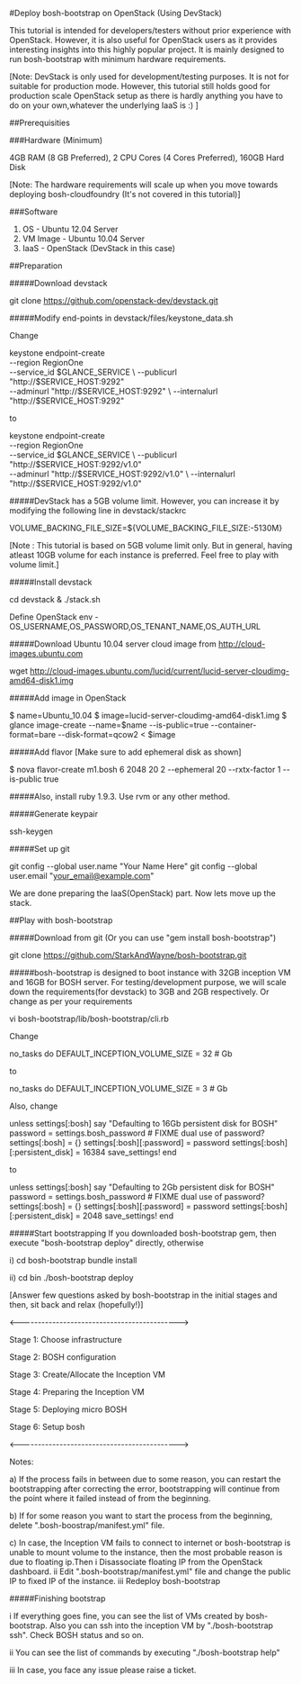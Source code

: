 #Deploy bosh-bootstrap on OpenStack (Using DevStack)


This tutorial is intended for developers/testers without prior experience with OpenStack. However, it is also useful for OpenStack users as it provides interesting insights into this highly popular project.
It is mainly designed to run bosh-bootstrap with minimum hardware requirements.

[Note: DevStack is only used for development/testing purposes. It is not for suitable for production mode.
However, this tutorial still holds good for production scale OpenStack setup as there is hardly anything you have to do on your own,whatever the underlying IaaS is :) ]

##Prerequisities

###Hardware (Minimum)

4GB RAM (8 GB Preferred), 2 CPU Cores (4 Cores Preferred), 160GB Hard Disk

[Note: The hardware requirements will scale up when you move towards deploying bosh-cloudfoundry (It's not covered in this tutorial)]

###Software

1. OS - Ubuntu 12.04 Server
2. VM Image - Ubuntu 10.04 Server
3. IaaS - OpenStack (DevStack in this case)

##Preparation

#####Download devstack

git clone https://github.com/openstack-dev/devstack.git

#####Modify end-points in devstack/files/keystone_data.sh

Change

keystone endpoint-create \
            --region RegionOne \
            --service_id $GLANCE_SERVICE \
            --publicurl "http://$SERVICE_HOST:9292" \
            --adminurl "http://$SERVICE_HOST:9292" \
            --internalurl "http://$SERVICE_HOST:9292"

to

keystone endpoint-create \
            --region RegionOne \
            --service_id $GLANCE_SERVICE \
            --publicurl "http://$SERVICE_HOST:9292/v1.0" \
            --adminurl "http://$SERVICE_HOST:9292/v1.0" \
            --internalurl "http://$SERVICE_HOST:9292/v1.0"

#####DevStack has a 5GB volume limit. However, you can increase it by modifying the following line in devstack/stackrc

VOLUME_BACKING_FILE_SIZE=${VOLUME_BACKING_FILE_SIZE:-5130M}

[Note : This tutorial is based on 5GB volume limit only. But in general, having atleast 10GB volume for
each instance is preferred. Feel free to play with volume limit.]

#####Install devstack

cd devstack & ./stack.sh

Define OpenStack env - OS_USERNAME,OS_PASSWORD,OS_TENANT_NAME,OS_AUTH_URL

#####Download Ubuntu 10.04 server cloud image from http://cloud-images.ubuntu.com

wget http://cloud-images.ubuntu.com/lucid/current/lucid-server-cloudimg-amd64-disk1.img

#####Add image in OpenStack

$ name=Ubuntu_10.04
$ image=lucid-server-cloudimg-amd64-disk1.img
$ glance image-create --name=$name --is-public=true --container-format=bare --disk-format=qcow2 < $image

#####Add flavor [Make sure to add ephemeral disk as shown]

$ nova flavor-create m1.bosh 6 2048 20 2 --ephemeral 20 --rxtx-factor 1 --is-public true

#####Also, install ruby 1.9.3. Use rvm or any other method.

#####Generate keypair

ssh-keygen

#####Set up git

git config --global user.name "Your Name Here"
git config --global user.email "your_email@example.com" 

We are done preparing the IaaS(OpenStack) part. Now lets move up the stack.

##Play with bosh-bootstrap

#####Download from git (Or you can use "gem install bosh-bootstrap")

git clone https://github.com/StarkAndWayne/bosh-bootstrap.git

#####bosh-bootstrap is designed to boot instance with 32GB inception VM and 16GB for BOSH server.
For testing/development purpose, we will scale down the requirements(for devstack) to 3GB and 2GB respectively. Or change as per your requirements

vi bosh-bootstrap/lib/bosh-bootstrap/cli.rb

Change

no_tasks do
      DEFAULT_INCEPTION_VOLUME_SIZE = 32 # Gb

to

no_tasks do
      DEFAULT_INCEPTION_VOLUME_SIZE = 3 # Gb

Also, change

 unless settings[:bosh]
          say "Defaulting to 16Gb persistent disk for BOSH"
          password = settings.bosh_password # FIXME dual use of password?
          settings[:bosh] = {}
          settings[:bosh][:password] = password
          settings[:bosh][:persistent_disk] = 16384
          save_settings!
        end

to

 unless settings[:bosh]
          say "Defaulting to 2Gb persistent disk for BOSH"
          password = settings.bosh_password # FIXME dual use of password?
          settings[:bosh] = {}
          settings[:bosh][:password] = password
          settings[:bosh][:persistent_disk] = 2048
          save_settings!
        end

#####Start bootstrapping
If you downloaded bosh-bootstrap gem, then execute "bosh-bootstrap deploy" directly, otherwise

i) cd bosh-bootstrap
   bundle install

ii) cd bin
   ./bosh-bootstrap deploy

[Answer few questions asked by bosh-bootstrap in the initial stages and then, sit back and relax (hopefully!)]

<-------------------------------------------->

Stage 1: Choose infrastructure

Stage 2: BOSH configuration

Stage 3: Create/Allocate the Inception VM

Stage 4: Preparing the Inception VM

Stage 5: Deploying micro BOSH

Stage 6: Setup bosh

<-------------------------------------------->

Notes:

a) If the process fails in between due to some reason, you can restart the bootstrapping after correcting the error, bootstrapping will continue from the point where it failed instead of from the beginning.

b) If for some reason you want to start the process from the beginning, delete ".bosh-boostrap/manifest.yml" file.

c) In case, the Inception VM fails to connect to internet or bosh-bootstrap is unable to mount volume to the instance, then the most probable reason is due to floating ip.Then
  i Disassociate floating IP from the OpenStack dashboard.
  ii Edit ".bosh-bootstrap/manifest.yml" file and change the public IP to fixed IP of the instance.
  iii Redeploy bosh-bootstrap

#####Finishing bootstrap

  i If everything goes fine, you can see the list of VMs created by bosh-bootstrap. Also you can ssh into the inception VM by "./bosh-bootstrap ssh". Check BOSH status and so on.
 
 ii You can see the list of commands by executing "./bosh-bootstrap help"

iii In case, you face any issue please raise a ticket. 

